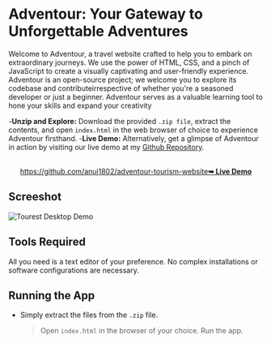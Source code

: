 
 
# Adventour: Your Gateway to Unforgettable Adventures

Welcome to Adventour, a travel website crafted to help you to embark on extraordinary journeys. We use the power of HTML, CSS, and a pinch of JavaScript to create a visually captivating and user-friendly experience.  <br/>
Adventour is an open-source project; we welcome you to explore its codebase and contributeirrespective of whether you're a seasoned developer or just a beginner. Adventour serves as a valuable learning tool to hone your skills and expand your creativity <br />

-**Unzip and Explore:** Download the provided `.zip file`, extract the contents, and open `index.html` in the web browser of choice to experience Adventour firsthand.
-**Live Demo:** Alternatively, get a glimpse of Adventour in action by visiting our live demo at my [Github Repository](https://github.com/anuj1802/adventour-tourism-website). <br/>

<div align="center">
  <br />
  <a href=>https://github.com/anuj1802/adventour-tourism-website<strong>➥ Live Demo</strong></a>
</div>

## Screeshot

![Tourest Desktop Demo](./Adventour.png "Desktop Demo")

## Tools Required
All you need is a text editor of your preference. No complex installations or software configurations are necessary.

## Running the App
* Simply extract the files from the `.zip` file.
  > Open `index.html` in the browser of your choice.
  > Run the app.




